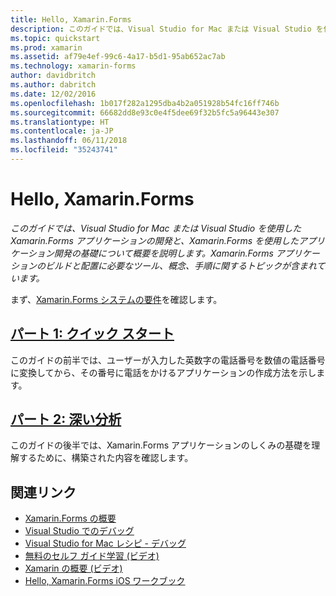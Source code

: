 ```yaml
---
title: Hello, Xamarin.Forms
description: このガイドでは、Visual Studio for Mac または Visual Studio を使用した Xamarin.Forms アプリケーションの開発と、Xamarin.Forms を使用したアプリケーション開発の基礎について概要を説明します。
ms.topic: quickstart
ms.prod: xamarin
ms.assetid: af79e4ef-99c6-4a17-b5d1-95ab652ac7ab
ms.technology: xamarin-forms
author: davidbritch
ms.author: dabritch
ms.date: 12/02/2016
ms.openlocfilehash: 1b017f282a1295dba4b2a051928b54fc16ff746b
ms.sourcegitcommit: 66682dd8e93c0e4f5dee69f32b5fc5a96443e307
ms.translationtype: HT
ms.contentlocale: ja-JP
ms.lasthandoff: 06/11/2018
ms.locfileid: "35243741"
---
```

# <a name="hello-xamarinforms"></a>Hello, Xamarin.Forms

_このガイドでは、Visual Studio for Mac または Visual Studio を使用した Xamarin.Forms アプリケーションの開発と、Xamarin.Forms を使用したアプリケーション開発の基礎について概要を説明します。Xamarin.Forms アプリケーションのビルドと配置に必要なツール、概念、手順に関するトピックが含まれています。_

まず、[Xamarin.Forms システムの要件](~/cross-platform/get-started/installation/index.md)を確認します。

## <a name="part-1-quickstartxamarin-formsget-startedhello-xamarin-formsquickstartmd"></a>[パート 1: クイック スタート](~/xamarin-forms/get-started/hello-xamarin-forms/quickstart.md)

このガイドの前半では、ユーザーが入力した英数字の電話番号を数値の電話番号に変換してから、その番号に電話をかけるアプリケーションの作成方法を示します。

## <a name="part-2-deep-divexamarin-formsget-startedhello-xamarin-formsdeepdivemd"></a>[パート 2: 深い分析](~/xamarin-forms/get-started/hello-xamarin-forms/deepdive.md)

このガイドの後半では、Xamarin.Forms アプリケーションのしくみの基礎を理解するために、構築された内容を確認します。


## <a name="related-links"></a>関連リンク

- [Xamarin.Forms の概要](~/xamarin-forms/get-started/introduction-to-xamarin-forms.md)
- [Visual Studio でのデバッグ](http://msdn.microsoft.com/library/k0k771bt%28v=vs.90%29.aspx)
- [Visual Studio for Mac レシピ - デバッグ](https://developer.xamarin.com/recipes/cross-platform/ide/debugging/)
- [無料のセルフ ガイド学習 (ビデオ)](https://university.xamarin.com/self-guided)
- [Xamarin の概要 (ビデオ)](https://developer.xamarin.com/videos/)
- [Hello, Xamarin.Forms iOS ワークブック](https://developer.xamarin.com/workbooks/xamarin-forms/getting-started/GettingStartedWithXamarinForms-ios.workbook)
